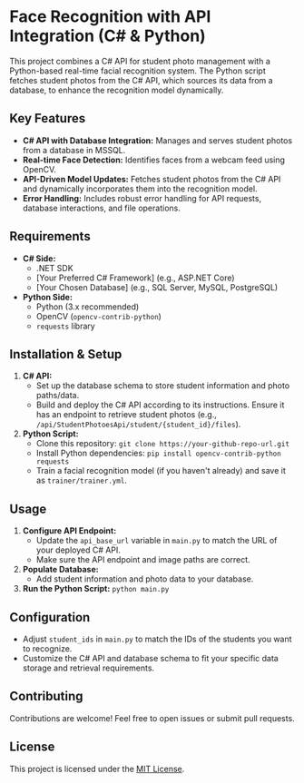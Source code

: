 # Face Recognition with API Integration (C# & Python)

This project combines a C# API for student photo management with a Python-based real-time facial recognition system. The Python script fetches student photos from the C# API, which sources its data from a database, to enhance the recognition model dynamically.

## Key Features

* **C# API with Database Integration:** Manages and serves student photos from a database in MSSQL.
* **Real-time Face Detection:**  Identifies faces from a webcam feed using OpenCV.
* **API-Driven Model Updates:** Fetches student photos from the C# API and dynamically incorporates them into the recognition model.
* **Error Handling:** Includes robust error handling for API requests, database interactions, and file operations.

## Requirements

* **C# Side:**
    * .NET SDK 
    * [Your Preferred C# Framework] (e.g., ASP.NET Core)
    * [Your Chosen Database] (e.g., SQL Server, MySQL, PostgreSQL)
* **Python Side:**
    * Python (3.x recommended)
    * OpenCV (`opencv-contrib-python`)
    * `requests` library

## Installation & Setup

1. **C# API:**
   * Set up the database schema to store student information and photo paths/data.
   * Build and deploy the C# API according to its instructions. Ensure it has an endpoint to retrieve student photos (e.g., `/api/StudentPhotoesApi/student/{student_id}/files`).
2. **Python Script:**
   * Clone this repository: `git clone https://your-github-repo-url.git`
   * Install Python dependencies: `pip install opencv-contrib-python requests`
   * Train a facial recognition model (if you haven't already) and save it as `trainer/trainer.yml`.

## Usage

1. **Configure API Endpoint:**
   * Update the `api_base_url` variable in `main.py` to match the URL of your deployed C# API.
   * Make sure the API endpoint and image paths are correct.
2. **Populate Database:**
   * Add student information and photo data to your database.
3. **Run the Python Script:** `python main.py`

## Configuration

* Adjust `student_ids` in `main.py` to match the IDs of the students you want to recognize.
* Customize the C# API and database schema to fit your specific data storage and retrieval requirements.

## Contributing

Contributions are welcome! Feel free to open issues or submit pull requests.

## License

This project is licensed under the [MIT License](LICENSE). 
